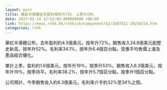 ```yaml
---
layout: post
title: 華虹半導體去年盈利按年升72%　上季升19%
date: 2023-02-14 12:53:03.000000000 +08:00
link: https://news.rthk.hk/rthk/ch/component/k2/1687821-20230214.htm
categories: rthk
---
```


華虹半導體公布，去年盈利約4.5億美元，按年升72%。銷售收入24.8億美元創歷史新高，按年升52%。毛利率34.1%，按年升6.4個百分點，受惠平均售價上漲及產品組合優化。

單計上季，盈利約1.6億美元，按年升19%，按季升53%。銷售收入6.3億美元，按年升19%，按季持平。毛利率38.2%，按年升5.7個百分點，按季升1個百分點。

公司預計，今季銷售收入約6.3億美元，毛利率介乎約32%至34%之間。
